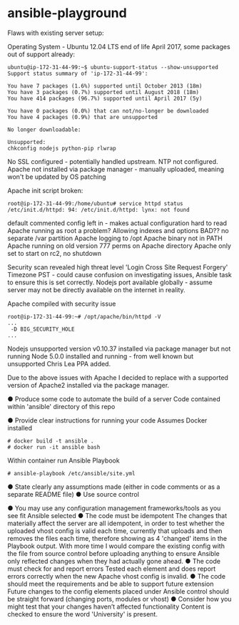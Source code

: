 # ansible-playground

Flaws with existing server setup:

Operating System - Ubuntu 12.04 LTS end of life April 2017, some packages out of support already:

```
ubuntu@ip-172-31-44-99:~$ ubuntu-support-status --show-unsupported
Support status summary of 'ip-172-31-44-99':

You have 7 packages (1.6%) supported until October 2013 (18m)
You have 3 packages (0.7%) supported until August 2018 (18m)
You have 414 packages (96.7%) supported until April 2017 (5y)

You have 0 packages (0.0%) that can not/no-longer be downloaded
You have 4 packages (0.9%) that are unsupported

No longer downloadable:

Unsupported:
chkconfig nodejs python-pip rlwrap
```

No SSL configured - potentially handled upstream.
NTP not configured.
Apache not installed via package manager - manually uploaded, meaning won't be updated by OS patching

Apache init script broken:
```
root@ip-172-31-44-99:/home/ubuntu# service httpd status
/etc/init.d/httpd: 94: /etc/init.d/httpd: lynx: not found
```
default commented config left in - makes actual configuration hard to read
Apache running as root a problem?
Allowing indexes and options BAD??
no separate /var partition
Apache logging to /opt
Apache binary not in PATH
Apache running on old version
777 perms on Apache directory
Apache only set to start on rc2, no shutdown

Security scan revealed high threat level 'Login Cross Site Request Forgery'
Timezone PST - could cause confusion on investigating issues, Ansible task to ensure this is set correctly.
Nodejs port available globally - assume server may not be directly available on the internet in reality.

Apache compiled with security issue
```
root@ip-172-31-44-99:~# /opt/apache/bin/httpd -V
...
 -D BIG_SECURITY_HOLE
...
```

Nodejs unsupported version v0.10.37 installed via package manager but not running
Node 5.0.0 installed and running - from well known but unsupported Chris Lea PPA added.

Due to the above issues with Apache I decided to replace with a supported version of Apache2 installed via the package manager.

● Produce some code to automate the build of a server
Code contained within 'ansible' directory of this repo

● Provide clear instructions for running your code
Assumes Docker installed
```
# docker build -t ansible .
# docker run -it ansible bash
```
Within container run Ansible Playbook
```
# ansible-playbook /etc/ansible/site.yml
```
● State clearly any assumptions made (either in code comments or as a separate README
file)
● Use source control

● You may use any configuration management frameworks/tools as you see fit
Ansible selected
● The code must be idempotent
The changes that materially affect the server are all idempotent, in order to test whether the uploaded vhost config is valid each time, currently that uploads and then removes the files each time, therefore showing as 4 'changed' items in the Playbook output. With more time I would compare the existing config with the file from source control before uploading anything to ensure Ansible only reflected changes when they had actually gone ahead.
● The code must check for and report errors
Tested each element and does report errors correctly when the new Apache vhost config is invalid.
● The code should meet the requirements and be able to support future extension
Future changes to the config elements placed under Ansible control should be straight forward (changing ports, modules or vhost)
● Consider how you might test that your changes haven’t affected functionality
Content is checked to ensure the word 'University' is present.

